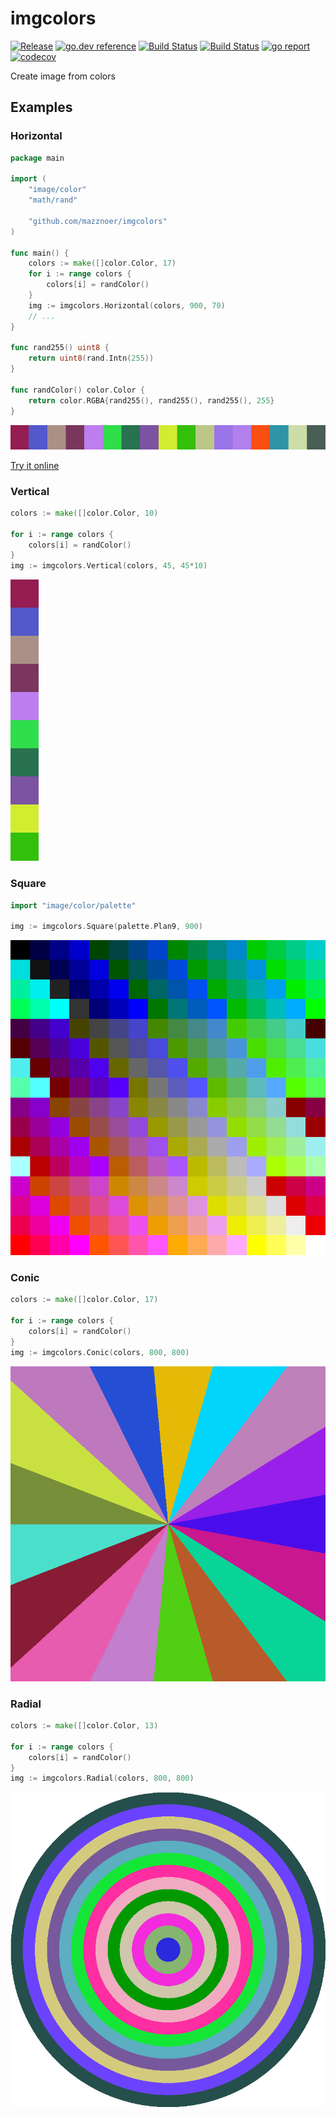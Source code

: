 # imgcolors

[![Release](https://img.shields.io/github/release/mazznoer/imgcolors.svg)](https://github.com/mazznoer/imgcolors/releases/latest)
[![go.dev reference](https://img.shields.io/badge/go.dev-reference-007d9c?logo=go&logoColor=white&style=flat-square)](https://pkg.go.dev/github.com/mazznoer/imgcolors?tab=doc)
[![Build Status](https://travis-ci.org/mazznoer/imgcolors.svg?branch=master)](https://travis-ci.org/mazznoer/imgcolors)
[![Build Status](https://github.com/mazznoer/imgcolors/workflows/Go/badge.svg)](https://github.com/mazznoer/imgcolors/actions)
[![go report](https://goreportcard.com/badge/github.com/mazznoer/imgcolors)](https://goreportcard.com/report/github.com/mazznoer/imgcolors)
[![codecov](https://codecov.io/gh/mazznoer/imgcolors/branch/master/graph/badge.svg)](https://codecov.io/gh/mazznoer/imgcolors)

Create image from colors

## Examples

### Horizontal
```go
package main

import (
    "image/color"
    "math/rand"

    "github.com/mazznoer/imgcolors"
)

func main() {
    colors := make([]color.Color, 17)
    for i := range colors {
        colors[i] = randColor()
    }
    img := imgcolors.Horizontal(colors, 900, 70)
    // ...
}

func rand255() uint8 {
    return uint8(rand.Intn(255))
}

func randColor() color.Color {
    return color.RGBA{rand255(), rand255(), rand255(), 255}
}
```
![example output](docs/images/horizontal.png)

[Try it online](https://play.golang.org/p/7zaL_OQ4Gbf)

### Vertical
```go
colors := make([]color.Color, 10)

for i := range colors {
    colors[i] = randColor()
}
img := imgcolors.Vertical(colors, 45, 45*10)
```
![example output](docs/images/vertical.png "Example output")

### Square
```go
import "image/color/palette"

img := imgcolors.Square(palette.Plan9, 900)
```
![example output](docs/images/square.png "Example output")

### Conic
```go
colors := make([]color.Color, 17)

for i := range colors {
    colors[i] = randColor()
}
img := imgcolors.Conic(colors, 800, 800)
```
![example output](docs/images/conic.png "Example output")

### Radial
```go
colors := make([]color.Color, 13)

for i := range colors {
    colors[i] = randColor()
}
img := imgcolors.Radial(colors, 800, 800)
```
![example output](docs/images/radial.png "Example output")
